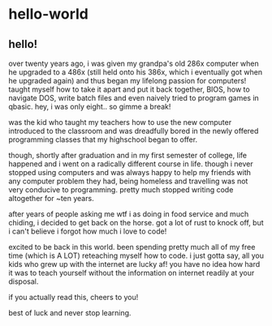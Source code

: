 # hello-world

<h2>hello!</h2>

over twenty years ago, i was given my grandpa's old 286x computer when he upgraded to a 486x (still held onto his 386x, which i eventually got when he upgraded again) and thus began my lifelong passion for computers! taught myself how to take it apart and put it back together, BIOS, how to navigate DOS, write batch files and even naively tried to program games in qbasic. hey, i was only eight.. so gimme a break!

was the kid who taught my teachers how to use the new computer introduced to the classroom and was dreadfully bored in the newly offered programming classes that my highschool began to offer.

though, shortly after graduation and in my first semester of college, life happened and i went on a radically different course in life. though i never stopped using computers and was always happy to help my friends with any computer problem they had, being homeless and travelling was not very conducive to programming. pretty much stopped writing code altogether for ~ten years.

after years of people asking me wtf i as doing in food service and much chiding, i decided to get back on the horse. got a lot of rust to knock off, but i can't believe i forgot how much i love to code!

excited to be back in this world. been spending pretty much all of my free time (which is A LOT) reteaching myself how to code. i just gotta say, all you kids who grew up with the internet are lucky af! you have no idea how hard it was to teach yourself without the information on internet readily at your disposal.

if you actually read this, cheers to you!

best of luck and never stop learning.
 
